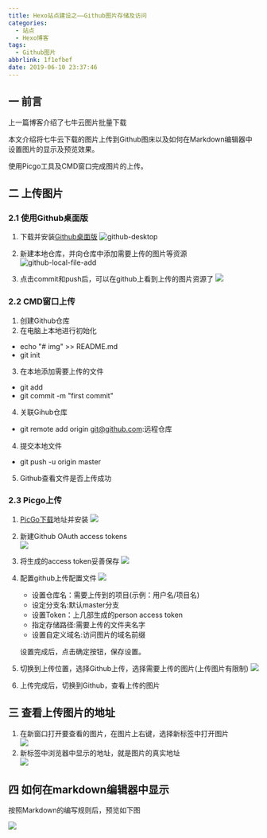 ```yaml
---
title: Hexo站点建设之——Github图片存储及访问
categories:
  - 站点
  - Hexo博客
tags:
  - Github图片
abbrlink: 1f1efbef
date: 2019-06-10 23:37:46
---
```


## 一 前言
上一篇博客介绍了七牛云图片批量下载   

本文介绍将七牛云下载的图片上传到Github图床以及如何在Markdown编辑器中设置图片的显示及预览效果。  

使用Picgo工具及CMD窗口完成图片的上传。  

<!--more-->


## 二 上传图片

### 2.1  使用Github桌面版
1.  下载并安装[Github桌面版][1]
	![github-desktop][2]

2. 新建本地仓库，并向仓库中添加需要上传的图片等资源  
	![github-local-file-add][3]
3. 点击commit和push后，可以在github上看到上传的图片资源了
	![][4]




###  2.2 CMD窗口上传 
1. 创建Github仓库
2. 在电脑上本地进行初始化
 - echo "# img" >> README.md
 - git init
3. 在本地添加需要上传的文件
 - git add
 - git commit -m "first commit"

4. 关联Gihub仓库
 - git remote add origin git@github.com:远程仓库
4. 提交本地文件
 - git push -u origin master
5. Github查看文件是否上传成功  

###  2.3 Picgo上传

1. [PicGo下载][5]地址并安装 
	![][6]


2. 新建Github OAuth access tokens  
	![][7]

3. 将生成的access token妥善保存 
	![][8]

4. 配置github上传配置文件
	![][9]
	
	- 设置仓库名：需要上传到的项目(示例：用户名/项目名)
	- 设定分支名:默认master分支
	- 设置Token：上几部生成的person access token 
	- 指定存储路径:需要上传的文件夹名字
	- 设置自定义域名:访问图片的域名前缀

	设置完成后，点击确定按钮，保存设置。  


5. 切换到上传位置，选择Github上传，选择需要上传的图片(上传图片有限制)
	![][10]

6. 上传完成后，切换到Github，查看上传的图片


## 三 查看上传图片的地址 

1. 在新窗口打开要查看的图片，在图片上右键，选择新标签中打开图片   
	![][11]
2. 新标签中浏览器中显示的地址，就是图片的真实地址  
	![][12]


## 四 如何在markdown编辑器中显示
按照Markdown的编写规则后，预览如下图  

![][13]




[1]: https://desktop.github.com/
[2]: https://cdn.staticaly.com/gh/PGzxc/CDN/master/blog-image/hexo-github-destop-file.png
[3]: https://cdn.staticaly.com/gh/PGzxc/CDN/master/blog-image/hexo-github-local-files.png
[4]: https://cdn.staticaly.com/gh/PGzxc/CDN/master/blog-image/hexo-github-desktop-push.png
[5]: https://github.com/Molunerfinn/PicGo/releases
[6]: https://cdn.staticaly.com/gh/PGzxc/CDN/master/blog-image/hexo-github-picgo-download.png
[7]: https://cdn.staticaly.com/gh/PGzxc/CDN/master/blog-image/hexo-github-new-person-access-token.png
[8]: https://cdn.staticaly.com/gh/PGzxc/CDN/master/blog-image/hexo-github-access-token-save.png
[9]: https://cdn.staticaly.com/gh/PGzxc/CDN/master/blog-image/hexo-github-picgo-setting.png
[10]: https://cdn.staticaly.com/gh/PGzxc/CDN/master/blog-image/hexo-github-picgo-push.png
[11]: https://cdn.staticaly.com/gh/PGzxc/CDN/master/blog-image/hexo-github-image-address-look.png
[12]: https://cdn.staticaly.com/gh/PGzxc/CDN/master/blog-image/hexo-github-image-real-address.png
[13]: https://cdn.staticaly.com/gh/PGzxc/CDN/master/blog-image/hexo-github-image-preview.png
